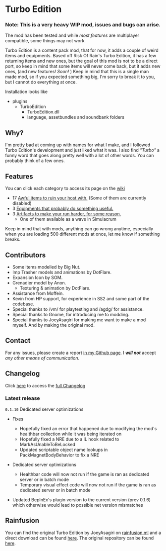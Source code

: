 # Turbo Edition
### **Note:** This is a very heavy **WIP** mod, **issues and bugs** can arise.
The mod has been tested and while *most features* are multiplayer compatible, some things may not work.

Turbo Edition is a content pack mod, that for now, it adds a couple of weird items and equipments.
Based off Risk Of Rain's Turbo Edition, it has a few returning items and new ones, but the goal of this mod is not to be a direct port, so keep in mind that some items will never come back, but it adds new ones, (and new features! *Soon!* )
Keep in mind that this is a single man made mod, so if you expected something big, I'm sorry to break it to you, but I cannot do everything at once.

Installation looks like
- plugins
	- TurboEdition
		- TurboEdition.dll
		- language, assetbundles and soundbank folders
## Why?
I'm pretty bad at coming up with names for what I make, and I followed Turbo Edition's development and just liked what it was.
I also find *"Turbo"* a funny word that goes along pretty well with a lot of other words. You can probably think of a few ones.

## Features
You can click each category to access its page on the [wiki](https://thunderstore.io/package/Anreol/TurboEdition/wiki/)

- 17 [Awful items to ruin your host with.](https://thunderstore.io/package/Anreol/TurboEdition/wiki/668-items/) (Some of them are currently disabled)
- 3 [Equipments that probably do something useful.](https://thunderstore.io/package/Anreol/TurboEdition/wiki/669-equipment/)
- 3 [Artifacts to make your run harder, for some reason.](https://thunderstore.io/package/Anreol/TurboEdition/wiki/670-artifacts)
	- One of them available as a wave in Simulacrum

Keep in mind that with mods, anything can go wrong anytime, especially when you are loading 500 different mods at once, let me know if something breaks.

## Contributors
- Some items modelled by Big Nut.
- Imp Trasher models and animations by DotFlare.
- Expansion Icon by SOM.
- Grenadier model by Anon.
	- Texturing & animation by DotFlare.
- Assistance from Moffein.
- Kevin from HP support, for experience in SS2 and some part of the codebase.
- Special thanks to /vm/ for playtesting and /agdg/ for assistance.
- Special thanks to Gnome, for introducing me to modding.
- Special thanks to JoeyAsagiri for making me want to make a mod myself. And by making the original mod.

## Contact
For any issues, please create a report [in my Github page](https://github.com/Anreol/TurboEdition/issues).
I ***will not*** accept *any other means of communication*.


## Changelog
Click [here](https://rentry.org/TurboEditionChangelog) to access the [full Changelog](https://rentry.org/TurboEditionChangelog)

### Latest release

`0.1.10` Dedicated server optimizations
- Fixes
	- Hopefully fixed an error that happened due to modifying the mod's healthbar collection while it was being iterated on
	- Hopefully fixed a NRE due to a IL hook related to MarkAsUnableToBeLocked
	- Updated scriptable object name lookups in PackMagnetBodyBehavior to fix a NRE

- Dedicated server optimizations
	- Healthbar code will now not run if the game is ran as dedicated server or in batch mode
	- Temporary visual effect code will now not run if the game is ran as dedicated server or in batch mode

- Updated BepInEx's plugin version to the current version (prev 0.1.6) which otherwise would lead to possible net version mismatches

## Rainfusion
You can find the original Turbo Edition by JoeyAsagiri on [rainfusion.ml](https://rainfusion.ml/) and a direct download can be found [here](https://cdn.rainfusion.ml/download-mod/18f68f57-bcfd-4979-873c-6df90c33e353/turbo_edition_0.3.1.zip). The original repository can be found [here](https://github.com/JoeySmulders/RoR-Turbo-Edition).
